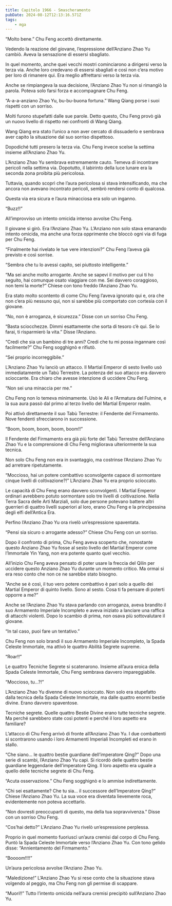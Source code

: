 ```yaml
---
title: Capitolo 1966 - Smascheramento
pubDate: 2024-08-12T12:13:16.571Z
tags:
    - mga
---
```





“Molto bene.” Chu Feng accettò direttamente.


Vedendo la reazione del giovane, l’espressione dell’Anziano Zhao Yu cambiò. Aveva la sensazione di essersi sbagliato.


In quel momento, anche quei vecchi mostri cominciarono a dirigersi verso la terza via. Anche loro credevano di essersi sbagliati e così non c’era motivo per loro di rimanere qui. Era meglio affrettarsi verso la terza via.


Anche se rimpiangeva la sua decisione, l’Anziano Zhao Yu non si rimangiò la parola. Poteva solo farsi forza e accompagnare Chu Feng.

“A-a-a-anziano Zhao Yu, bu-bu-buona fortuna.” Wang Qiang porse i suoi rispetti con un sorriso.


Molti furono stupefatti dalle sue parole. Detto questo, Chu Feng provò già un nuovo livello di rispetto nei confronti di Wang Qiang.


Wang Qiang era stato l’unico a non aver cercato di dissuaderlo e sembrava aver capito la situazione dal suo sorriso dispettoso.


Dopodiché tutti presero la terza via. Chu Feng invece scelse la settima insieme all’Anziano Zhao Yu.


L’Anziano Zhao Yu sembrava estremamente cauto. Temeva di incontrare pericoli nella settima via. Dopotutto, il labirinto della luce lunare era la seconda zona proibita più pericolosa.


Tuttavia, quando scoprì che l’aura pericolosa si stava intensificando, ma che ancora non avevano incontrato pericoli, sembrò rendersi conto di qualcosa.


Questa via era sicura e l’aura minacciosa era solo un inganno.


“Buzz!!”


All’improvviso un intento omicida intenso avvolse Chu Feng.


Il giovane si girò. Era l’Anziano Zhao Yu. L’Anziano non solo stava emanando intento omicida, ma anche una forza opprimente che bloccò ogni via di fuga per Chu Feng.

“Finalmente hai rivelato le tue vere intenzioni?” Chu Feng l’aveva già previsto e così sorrise.


“Sembra che tu lo avessi capito, sei piuttosto intelligente.”

“Ma sei anche molto arrogante. Anche se sapevi il motivo per cui ti ho seguito, hai comunque osato viaggiare con me. Sei davvero coraggioso, non temi la morte?” Chiese con tono freddo l’Anziano Zhao Yu.


Era stato molto scontento di come Chu Feng l’aveva ignorato qui e, ora che non c’era più nessuno qui, non si sarebbe più comportato con cortesia con il giovane.

“No, non è arroganza, è sicurezza.” Disse con un sorriso Chu Feng.


“Basta sciocchezze. Dimmi esattamente che sorta di tesoro c’è qui. Se lo farai, ti risparmierò la vita.” Disse l’Anziano.


“Credi che sia un bambino di tre anni? Credi che tu mi possa ingannare così facilmente?” Chu Feng sogghignò e rifiutò.


“Sei proprio incorreggibile.”

L’Anziano Zhao Yu lanciò un attacco. Il Martial Emperor di sesto livello usò immediatamente un Tabù Terrestre. La potenza del suo attacco era davvero scioccante. Era chiaro che avesse intenzione di uccidere Chu Feng.


“Non sei una minaccia per me.”


Chu Feng non lo temeva minimamente. Usò le Ali e l’Armatura del Fulmine, e la sua aura passò dal primo al terzo livello del Martial Emperor realm.


Poi attivò direttamente il suo Tabù Terrestre: il Fendente del Firmamento. Nove fendenti sfrecciarono in successione.

“Boom, boom, boom, boom, boom!!”


Il Fendente del Firmamento era già più forte del Tabù Terrestre dell’Anziano Zhao Yu e la comprensione di Chu Feng migliorava ulteriormente la sua tecnica.


Non solo Chu Feng non era in svantaggio, ma costrinse l’Anziano Zhao Yu ad arretrare ripetutamente.


“Moccioso, hai un potere combattivo sconvolgente capace di sormontare cinque livelli di coltivazione?!” L’Anziano Zhao Yu era proprio scioccato.


Le capacità di Chu Feng erano davvero sconvolgenti. I Martial Emperor ordinari avrebbero potuto sormontare solo tre livelli di coltivazione. Nella Terra Sacra delle Arti Marziali, solo due persone potevano battere altri guerrieri di quattro livelli superiori al loro, erano Chu Feng e la principessina degli elfi dell’Antica Era.


Perfino l’Anziano Zhao Yu ora rivelò un’espressione spaventata.


“Pensi sia sicuro o arrogante adesso?” Chiese Chu Feng con un sorriso.


Dopo il confronto di prima, Chu Feng aveva scoperto che, nonostante questo Anziano Zhao Yu fosse al sesto livello del Martial Emperor come l’Immortale Yin Yang, non era potente quanto quel vecchio.


All’inizio Chu Feng aveva pensato di poter usare la freccia del Qilin per uccidere questo Anziano Zhao Yu durante un momento critico. Ma ormai si era reso conto che non ce ne sarebbe stato bisogno.


“Anche se è così, il tuo vero potere combattivo è pari solo a quello dei Martial Emperor di quinto livello. Sono al sesto. Cosa ti fa pensare di poterti opporre a me?”


Anche se l’Anziano Zhao Yu stava parlando con arroganza, aveva brandito il suo Armamento Imperiale Incompleto e aveva iniziato a lanciare una raffica di attacchi violenti. Dopo lo scambio di prima, non osava più sottovalutare il giovane.


“In tal caso, puoi fare un tentativo.”

Chu Feng non solo brandì il suo Armamento Imperiale Incompleto, la Spada Celeste Immortale, ma attivò le quattro Abilità Segrete supreme.

“Roar!!”


Le quattro Tecniche Segrete si scatenarono. Insieme all’aura eroica della Spada Celeste Immortale, Chu Feng sembrava davvero impareggiabile.

“Moccioso, tu…?!”


L’Anziano Zhao Yu divenne di nuovo scioccato. Non solo era stupefatto dalla tecnica della Spada Celeste Immortale, ma dalle quattro enormi bestie divine. Erano davvero spaventose.

Tecniche segrete. Quelle quattro Bestie Divine erano tutte tecniche segrete. Ma perché sarebbero state così potenti e perché il loro aspetto era familiare?


L’attacco di Chu Feng arrivò di fronte all’Anziano Zhao Yu. I due combattenti si scontrarono usando i loro Armamenti Imperiali Incompleti ed erano in stallo.


“Che siano… le quattro bestie guardiane dell’imperatore Qing?” Dopo una serie di scambi, l’Anziano Zhao Yu capì. Si ricordò delle quattro bestie guardiane leggendarie dell’imperatore Qing. Il loro aspetto era uguale a quello delle tecniche segrete di Chu Feng.


“Acuta osservazione.” Chu Feng sogghignò e lo ammise indirettamente.


“Chi sei esattamente? Che tu sia… il successore dell’Imperatore Qing?” Chiese l’Anziano Zhao Yu. La sua voce era diventata lievemente roca, evidentemente non poteva accettarlo.


“Non dovresti preoccuparti di questo, ma della tua sopravvivenza.” Disse con un sorriso Chu Feng.


“Cos’hai detto?” L’Anziano Zhao Yu rivelò un’espressione perplessa.


Proprio in quel momento fuoriuscì un’aura cremisi dal corpo di Chu Feng. Puntò la Spada Celeste Immortale verso l’Anziano Zhao Yu. Con tono gelido disse: “Annientamento del Firmamento.”


“Boooom!!!!”


Un’aura pericolosa avvolse l’Anziano Zhao Yu.

“Maledizione!” L’Anziano Zhao Yu si rese conto che la situazione stava volgendo al peggio, ma Chu Feng non gli permise di scappare.


“Muori!!” Tutto l’intento omicida nell’aura cremisi precipitò sull’Anziano Zhao Yu.

